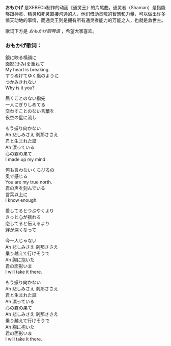 

**おもかげ**
是XEBECb制作的动画《通灵王》的片尾曲。通灵者（Shaman）是指能够跟神灵、精灵和死灵直接沟通的人，他们借助灵魂的智慧和力量，可以做出许多惊天动地的事情，而通灵王则是拥有所有通灵者能力的万能之人，也就是救世主。

  
歌词下方是 _おもかげ钢琴谱_ ，希望大家喜欢。

### おもかげ歌词：

鏡に映る横顔に  
面影(きみ)を重ねて  
My heart is breaking.  
すりぬけてゆく風のように  
つかみきれない  
Why is it you?

届くことのない指先  
一人にぎりしめてる  
交わすことのない言葉を  
夜空の星に流し

もう振り向かない  
Ah 悲しみさえ 刹那ささえ  
君と生まれた証  
Ah 漂っている  
心の霧の果て  
I made up my mind.

何も言わないくちびるの  
奥で感じる  
You are my true north.  
君の声を刻んでいる  
言葉以上に  
I know enough.

愛してるとつぶやくより  
きっと心が揺れる  
恋してると伝えるより  
絆が深くなって

今一人じゃない  
Ah 悲しみさえ 刹那ささえ  
乗り越えて行けそうで  
Ah 胸に抱いた  
君の面影いま  
I will take it there.

もう振り向かない  
Ah 悲しみさえ 刹那ささえ  
君と生まれた証  
Ah 漂っている  
心の霧の果て  
Ah 悲しみさえ 刹那ささえ  
乗り越えて行けそうで  
Ah 胸に抱いた  
君の面影いま  
I will take it there.

